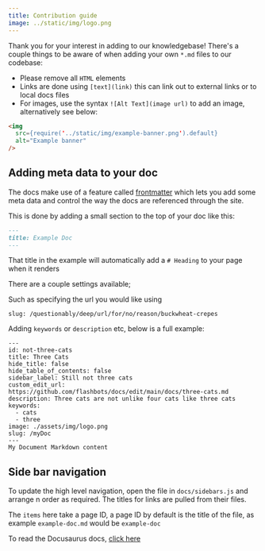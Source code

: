 ```yaml
---
title: Contribution guide
image: ../static/img/logo.png
---
```


Thank you for your interest in adding to our knowledgebase!
There's a couple things to be aware of when adding your own `*.md` files to our codebase: 

- Please remove all `HTML` elements 
- Links are done using `[text](link)` this can link out to external links or to local docs files
- For images, use the syntax `![Alt Text](image url)` to add an image, alternatively see below:

```md
<img
  src={require('../static/img/example-banner.png').default}
  alt="Example banner"
/>
```

## Adding meta data to your doc

The docs make use of a feature called [frontmatter](https://docusaurus.io/docs/api/plugins/@docusaurus/plugin-content-docs#markdown-frontmatter) which lets you add some meta data and 
control the way the docs are referenced through the site.

This is done by adding a small section to the top of your doc like this:

```md
---
title: Example Doc
---
```

That title in the example will automatically add a `# Heading` to your page when it renders

There are a couple settings available; 

Such as specifying the url you would like using 

`slug: /questionably/deep/url/for/no/reason/buckwheat-crepes`

Adding `keywords` or `description` etc, below is a full example:
```
---
id: not-three-cats
title: Three Cats
hide_title: false
hide_table_of_contents: false
sidebar_label: Still not three cats 
custom_edit_url: https://github.com/flashbots/docs/edit/main/docs/three-cats.md
description: Three cats are not unlike four cats like three cats
keywords:
  - cats
  - three
image: ./assets/img/logo.png
slug: /myDoc
---
My Document Markdown content
```

## Side bar navigation 

To update the high level navigation, open the file in `docs/sidebars.js` and arrange n order as required. The titles for links are pulled from their files. 

The `items` here take a page ID, a page ID by default is the title of the file, as example `example-doc.md` would be `example-doc` 

To read the Docusaurus docs, [click here](https://docusaurus.io/docs/sidebar)